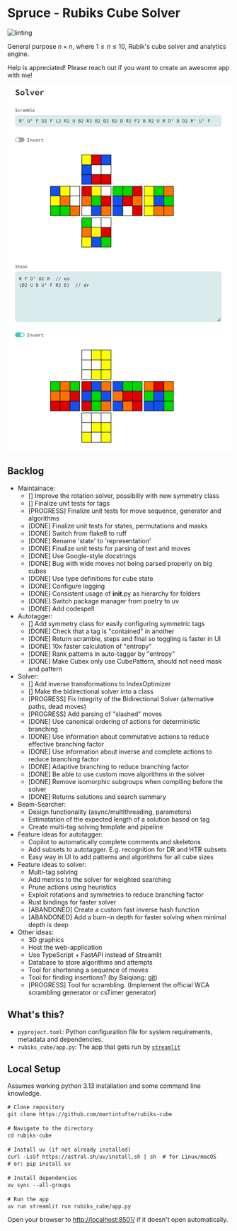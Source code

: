 # Spruce - Rubiks Cube Solver

![linting](https://github.com/martintufte/rubiks-cube/actions/workflows/pre-commit.yml/badge.svg)

General purpose $n \times n$, where $1 \le n \le 10$, Rubik's cube solver and analytics engine.

Help is appreciated! Please reach out if you want to create an awesome app with me!

![App Example](example.png)

## Backlog

* Maintainace:
  * [] Improve the rotation solver, possibilly with new symmetry class
  * [] Finalize unit tests for tags
  * [PROGRESS] Finalize unit tests for move sequence, generator and algorithms
  * [DONE] Finalize unit tests for states, permutations and masks
  * [DONE] Switch from flake8 to ruff
  * [DONE] Rename 'state' to 'representation'
  * [DONE] Finalize unit tests for parsing of text and moves
  * [DONE] Use Google-style docstrings
  * [DONE] Bug with wide moves not being parsed properly on big cubes
  * [DONE] Use type definitions for cube state
  * [DONE] Configure logging
  * [DONE] Consistent usage of __init__.py as hierarchy for folders
  * [DONE] Switch package manager from poetry to uv
  * [DONE] Add codespell
* Autotagger:
  * [] Add symmetry class for easily configuring symmetric tags
  * [DONE] Check that a tag is "contained" in another
  * [DONE] Return scramble, steps and final so toggling is faster in UI
  * [DONE] 10x faster calculation of "entropy"
  * [DONE] Rank patterns in auto-tagger by "entropy"
  * [DONE] Make Cubex only use CubePattern, should not need mask and pattern
* Solver:
  * [] Add inverse transformations to IndexOptimizer
  * [] Make the bidirectional solver into a class
  * [PROGRESS] Fix Integrity of the Bidirectional Solver (alternative paths, dead moves)
  * [PROGRESS] Add parsing of "slashed" moves
  * [DONE] Use canonical ordering of actions for deterministic branching
  * [DONE] Use information about commutative actions to reduce effective branching factor
  * [DONE] Use information about inverse and complete actions to reduce branching factor
  * [DONE] Adaptive branching to reduce branching factor
  * [DONE] Be able to use custom move algorithms in the solver
  * [DONE] Remove isomorphic subgroups when compiling before the solver
  * [DONE] Returns solutions and search summary
* Beam-Searcher:
  * Design functionality (async/multithreading, parameters)
  * Estimatation of the expected length of a solution based on tag
  * Create multi-tag solving template and pipeline
* Feature ideas for autotagger:
  * Copilot to automatically complete comments and skeletons
  * Add subsets to autotagger. E.g. recognition for DR and HTR subsets
  * Easy way in UI to add patterns and algorithms for all cube sizes
* Feature ideas to solver:
  * Multi-tag solving
  * Add metrics to the solver for weighted searching
  * Prune actions using heuristics
  * Exploit rotations and symmetries to reduce branching factor
  * Rust bindings for faster solver
  * [ABANDONED] Create a custom fast inverse hash function
  * [ABANDONED] Add a burn-in depth for faster solving when minimal depth is deep
* Other ideas:
  * 3D graphics
  * Host the web-application
  * Use TypeScript + FastAPI instead of Streamlit
  * Database to store algorithms and attempts
  * Tool for shortening a sequence of moves
  * Tool for finding insertions? (by Baiqiang: [git](https://github.com/Baiqiang/333.fm))
  * [PROGRESS] Tool for scrambling. (Implement the official WCA scrambling generator or csTimer generator)

## What's this?

* `pyproject.toml`: Python configuration file for system requirements, metadata and dependencies.
* `rubiks_cube/app.py`: The app that gets run by [`streamlit`](https://docs.streamlit.io/)

## Local Setup

Assumes working python 3.13 installation and some command line knowledge.

```shell
# Clone repository
git clone https://github.com/martintufte/rubiks-cube

# Navigate to the directory
cd rubiks-cube

# Install uv (if not already installed)
curl -LsSf https://astral.sh/uv/install.sh | sh  # for Linux/macOS
# or: pip install uv

# Install dependencies
uv sync --all-groups

# Run the app
uv run streamlit run rubiks_cube/app.py
```

Open your browser to [http://localhost:8501/](http://localhost:8501/) if it doesn't open automatically.
